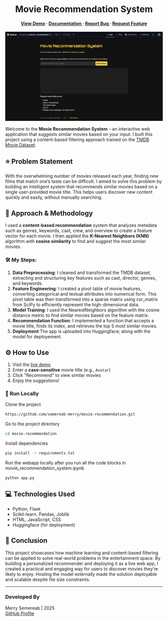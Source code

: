 <div align='center'>
<h1>Movie Recommendation System</h1>

 <h4> <a href=https://huggingface.co/spaces/merryzrs/movie-recommender>View Demo</a> <span> · </span> <a href="https://github.com/semereab-merry/movie-recommendation/blob/master/README.md"> Documentation </a> <span> · </span> <a href="https://github.com/semereab-merry/movie-recommendation/issues"> Report Bug </a> <span> · </span> <a href="https://github.com/semereab-merry/movie-recommendation/issues"> Request Feature </a> </h4>
</div>

<img src='Live Demo.png'/>
 
Welcome to the **Movie Recommendation System** – an interactive web application that suggests similar movies based on your input. I built this project using a content-based filtering approach trained on the [TMDB Movie Dataset](https://www.kaggle.com/datasets/tmdb/tmdb-movie-metadata).



## ⭐ Problem Statement

With the overwhelming number of movies released each year, finding new films that match one’s taste can be difficult. I aimed to solve this problem by building an intelligent system that recommends similar movies based on a single user-provided movie title. This helps users discover new content quickly and easily, without manually searching.

## 💼 Approach & Methodology

I used a **content-based recommendation** system that analyzes metadata such as genres, keywords, cast, crew, and overview to create a feature vector for each movie. I then applied the **K-Nearest Neighbors (KNN)** algorithm with **cosine similarity** to find and suggest the most similar movies.

### 🛠️ My Steps:
1. **Data Preprocessing**: I cleaned and transformed the TMDB dataset, extracting and structuring key features such as cast, director, genres, and keywords.
2. **Feature Engineering**:  I created a pivot table of movie features, converting categorical and textual attributes into numerical form. This pivot table was then transformed into a sparse matrix using csr_matrix from SciPy to efficiently represent the high-dimensional data.
3. **Model Training**: I used the NearestNeighbors algorithm with the cosine distance metric to find similar movies based on the feature matrix.
4. **Recommendation Function**:  I implemented a function that accepts a movie title, finds its index, and retrieves the top 5 most similar movies.
5. **Deployment**:The app is uploaded into Huggingface; along with the model for deployement. 

## ⚙️ How to Use

1. Visit the [live demo](https://huggingface.co/spaces/merryzrs/movie-recommender)
2. Enter a **case-sensitive** movie title (e.g., `Avatar`)
3. Click "Recommend" to view similar movies
4. Enjoy the suggestions!

### 🏃 Run Locally

Clone the project

```bash
https://github.com/semereab-merry/movie-recommendation.git
```
Go to the project directory
```bash
cd movie-recommendation
```
Install dependencies
```bash
pip install -r requirements.txt
```
Run the webapp locally after you run all the code blocks in movie_recommendation_system.ipynb
```bash
python app.py
```


## 💻 Technologies Used

- Python, Flask
- Scikit-learn, Pandas, Joblib
- HTML, JavaScript, CSS
- Huggingface (for deployment)


## 🎊 Conclusion

This project showcases how machine learning and content-based filtering can be applied to solve real-world problems in the entertainment space. By building a personalized recommender and deploying it as a live web app, I created a practical and engaging way for users to discover movies they’re likely to enjoy. Hosting the model externally made the solution deployable and scalable despite file size constraints.

---

### Developed By

Merry Semereab | 2025  
[GitHub Profile](https://github.com/semereab-merry)

